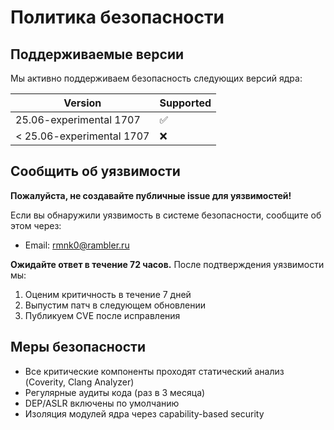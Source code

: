 # Политика безопасности

## Поддерживаемые версии

Мы активно поддерживаем безопасность следующих версий ядра:

| Version                   | Supported          |
| ------------------------- | ------------------ |
| 25.06-experimental 1707   | :white_check_mark: |
| < 25.06-experimental 1707 | :x:                |

## Сообщить об уязвимости

**Пожалуйста, не создавайте публичные issue для уязвимостей!**

Если вы обнаружили уязвимость в системе безопасности, сообщите об этом через:
- Email: rmnk0@rambler.ru

**Ожидайте ответ в течение 72 часов.** После подтверждения уязвимости мы:
1. Оценим критичность в течение 7 дней
2. Выпустим патч в следующем обновлении
3. Публикуем CVE после исправления

## Меры безопасности

- Все критические компоненты проходят статический анализ (Coverity, Clang Analyzer)
- Регулярные аудиты кода (раз в 3 месяца)
- DEP/ASLR включены по умолчанию
- Изоляция модулей ядра через capability-based security